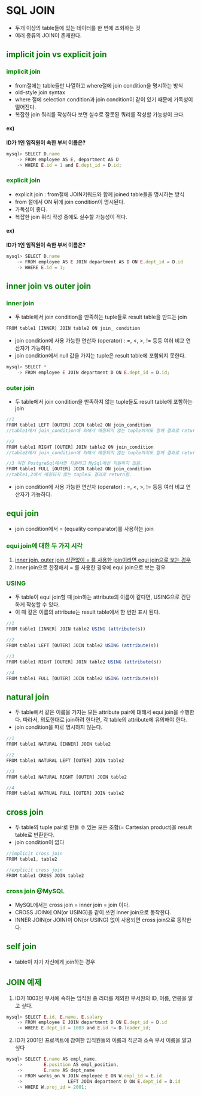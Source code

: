 # SQL JOIN
- 두개 이상의 table들에 있는 데이터를 한 번에 조회하는 것
- 여러 종류의 JOIN이 존재한다.

## <span style="color: green">implicit join vs explicit join</span>
### <span style="color: green">implicit join</span>
- from절에는 table들만 나열하고 where절에 join condition을 명시하는 방식
- old-style join syntax
- where 절에 selection condition과 join condition이 같이 있기 때문에 가독성이 떨어진다.
- 복잡한 join 쿼리를 작성하다 보면 실수로 잘못된 쿼리를 작성할 가능성이 크다.

#### ex)
<b>ID가 1인 임직원이 속한 부서 이름은?</b>
```javascript
mysql> SELECT D.name
    -> FROM employee AS E, department AS D
    -> WHERE E.id = 1 and E.dept_id = D.id;
```

### <span style="color: green">explicit join</span>
- explicit join : from절에 JOIN키워드와 함께 joined table들을 명시하는 방식
- from 절에서 ON 뒤에 join condition이 명시된다.
- 가독성이 좋다.
- 복잡한 join 쿼리 작성 중에도 실수할 가능성이 적다.

#### ex)
<b>ID가 1인 임직원이 속한 부서 이름은?</b>
```javascript
mysql> SELECT D.name
    -> FROM employee AS E JOIN department AS D ON E.dept_id = D.id
    -> WHERE E.id = 1;
```

## <span style="color: green">inner join vs outer join</span>
### <span style="color: green">inner join</span>
- 두 table에서 join condition을 만족하는 tuple들로 result table을 만드는 join

```javascript
FROM table1 [INNER] JOIN table2 ON join_ condition
```

- join condition에 사용 가능한 연산자 (operator) : =, <, >, != 등등 여러 비교 연산자가 가능하다.
- join condition에서 null 값을 가지는 tuple은 result table에 포함되지 못한다.

```javascript
mysql> SELECT *
    -> FROM employee E JOIN department D ON E.dept_id = D.id;
```

### <span style="color: green">outer join</span>
- 두 table에서 join condition을 만족하지 않는 tuple들도 result table에 포함하는 join

```javascript
//1
FROM table1 LEFT [OUTER] JOIN table2 ON join_condition
//table1에서 join_condition에 의해서 매칭되지 않는 tuple까지도 함께 결과로 return함.

//2
FROM table1 RIGHT [OUTER] JOIN table2 ON join_condition
//table2에서 join_condition에 의해서 매칭되지 않는 tuple까지도 함께 결과로 return함.

//3 이건 PostgreSql에서만 지원하고 MySql에선 지원하지 않음.
FROM table1 FULL [OUTER] JOIN table2 ON join_condition
//table1,2에서 매칭되지 않는 tuple도 결과로 return함.
```

- join condition에 사용 가능한 연산자 (operator) : =, <, >, != 등등 여러 비교 연산자가 가능하다. 

## <span style="color: green">equi join </span>
- join condition에서 = (equality comparator)를 사용하는 join

### <span style="color: green">equi join에 대한 두 가지 시각</span>
1. <u>inner join, outer join 상관없이 = 를 사용한 join이라면 equi join으로 보는 경우</u>
2. inner join으로 한정해서 = 를 사용한 경우에 equi join으로 보는 경우

### <span style="color: green">USING</span>
- 두 table이 equi join할 때 join하는 attribute의 이름이 같다면, USING으로 간단하게 작성할 수 있다.
- 이 때 같은 이름의 attribute는 result table에서 한 번만 표시 된다.

```javascript
//1
FROM table1 [INNER] JOIN table2 USING (attribute(s))

//2
FROM table1 LEFT [OUTER] JOIN table2 USING (attribute(s))

//3
FROM table1 RIGHT [OUTER] JOIN table2 USING (attribute(s))

//4
FROM table1 FULL [OUTER] JOIN table2 USING (attribute(s))
```

## <span style="color: green">natural join </span>
- 두 table에서 같은 이름을 가지는 모든 attribute pair에 대해서 equi join을 수행한다. 따라서, 의도한대로 join하려 한다면, 각 table의 attribute에 유의해야 한다.
- join condition을 따로 명시하지 않는다.

```javascript
//1
FROM table1 NATURAL [INNER] JOIN table2

//2
FROM table1 NATURAL LEFT [OUTER] JOIN table2

//3
FROM table1 NATURAL RIGHT [OUTER] JOIN table2

//4
FROM table1 NATRUAL FULL [OUTER] JOIN table2
```

## <span style="color: green">cross join </span>
- 두 table의 tuple pair로 만들 수 있는 모든 조합(= Cartesian product)을 result table로 반환한다.
- join condition이 없다

```javascript
//implicit cross join
FROM table1, table2

//explicit cross join
FROM table1 CROSS JOIN table2
```

### <span style="color: green">cross join @MySQL </span>
- MySQL에서는 cross join = inner join = join 이다.
- CROSS JOIN에 ON(or USING)을 같이 쓰면 inner join으로 동작한다.
- INNER JOIN(or JOIN)이 ON(or USING) 없이 사용되면 cross join으로 동작한다.

## <span style="color: green">self join </span>
- table이 자기 자신에게 join하는 경우

## <span style="color: green">JOIN 예제</span>
1. ID가 1003인 부서에 속하는 임직원 중 리더를 제외한 부서원의 ID, 이름, 연봉을 알고 싶다.

```javascript
mysql> SELECT E.id, E.name, E.salary
    -> FROM employee E JOIN department D ON E.dept_id = D.id
    -> WHERE E.dept_id = 1003 and E.id != D.leader_id;
```

2. ID가 2001인 프로젝트에 참여한 임직원들의 이름과 직군과 소속 부서 이름을 알고 싶다

```javascript
mysql> SELECT E.name AS empl_name,
    ->        E.position AS empl_position,
    ->        E.name AS dept_name
    -> FROM works_on W JOIN employee E ON W.empl_id = E.id
    ->                 LEFT JOIN department D ON E.dept_id = D.id
    -> WHERE W.proj_id = 2001;
```